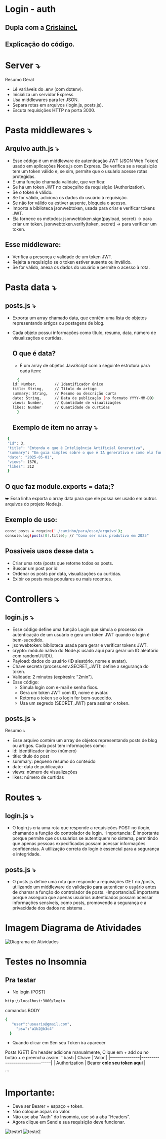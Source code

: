 # Login - auth
## Dupla com a [CrislaineL](https://github.com/CrislaineL)
## Explicação do código.

# Server ⤵
Resumo Geral

- Lê variáveis do .env (com dotenv).
- Inicializa um servidor Express.
- Usa middlewares para ler JSON.
- Separa rotas em arquivos (login.js, posts.js).
- Escuta requisições HTTP na porta 3000.

# Pasta middlewares ⤵
## Arquivo auth.js ⤵
- Esse código é um middleware de autenticação JWT (JSON Web Token) usado em aplicações Node.js com Express. Ele verifica se a requisição tem um token válido e, se sim, permite que o usuário acesse rotas protegidas.
- É uma função chamada validate, que verifica:
- Se há um token JWT no cabeçalho da requisição (Authorization).
- Se o token é válido.
- Se for válido, adiciona os dados do usuário à requisição.
- Se não for válido ou estiver ausente, bloqueia o acesso.
- Importa a biblioteca jsonwebtoken, usada para criar e verificar tokens JWT.
- Ela fornece os métodos:
jsonwebtoken.sign(payload, secret) → para criar um token.
jsonwebtoken.verify(token, secret) → para verificar um token.
## Esse middleware:
  - Verifica a presença e validade de um token JWT.
  - Rejeita a requisição se o token estiver ausente ou inválido.
  - Se for válido, anexa os dados do usuário e permite o acesso à rota.

# Pasta data ⤵
## posts.js ⤵
- Exporta um array chamado data, que contém uma lista de objetos representando artigos ou postagens de blog.
- Cada objeto possui informações como título, resumo, data, número de visualizações e curtidas.
  ## O que é data?
  - É um array de objetos JavaScript com a seguinte estrutura para cada item:
  ```bash
    {
  id: Number,        // Identificador único
  title: String,     // Título do artigo
  summary: String,   // Resumo ou descrição curta
  date: String,      // Data de publicação (no formato YYYY-MM-DD)
  views: Number,     // Quantidade de visualizações
  likes: Number      // Quantidade de curtidas
    }
  ```

  ## Exemplo de item no array ⤵
 ```bash
  {
  "id": 3,
  "title": "Entenda o que é Inteligência Artificial Generativa",
  "summary": "Um guia simples sobre o que é IA generativa e como ela funciona.",
  "date": "2025-05-01",
  "views": 1576,
  "likes": 312
  }
  ```
## O que faz module.exports = data;?
⮩ Essa linha exporta o array data para que ele possa ser usado em outros arquivos do projeto Node.js.
  ## Exemplo de uso:
  ```bash
  const posts = require('./caminho/para/esse/arquivo');
  console.log(posts[0].title); // "Como ser mais produtivo em 2025"
  ```

## Possíveis usos desse data ⤵
- Criar uma rota /posts que retorne todos os posts.
- Buscar um post por id
- Ordenar os posts por data, visualizações ou curtidas.
- Exibir os posts mais populares ou mais recentes.

# Controllers ⤵
## login.js ⤵
 - Esse código define uma função Login que simula o processo de autenticação de um usuário e gera um token JWT quando o login é bem-sucedido.
 - jsonwebtoken: biblioteca usada para gerar e verificar tokens JWT.
 - crypto: módulo nativo do Node.js usado aqui para gerar um ID aleatório com randomUUID().
 - Payload: dados do usuário (ID aleatório, nome e avatar).
 - Chave secreta (process.env.SECRET_JWT): define a segurança do token.
 - Validade: 2 minutos (expiresIn: "2min").
 - Esse código:
   - Simula login com e-mail e senha fixos.
   - Gera um token JWT com ID, nome e avatar.
   - Retorna o token se o login for bem-sucedido.
   - Usa um segredo (SECRET_JWT) para assinar o token.
 
## posts.js ⤵
 Resumo ⤵
 - Esse arquivo contém um array de objetos representando posts de blog ou artigos. Cada post tem informações como:
 - id: identificador único (número)
 - title: título do post
 - summary: pequeno resumo do conteúdo
 - date: data de publicação
 - views: número de visualizações
 - likes: número de curtidas
# Routes ⤵
## login.js ⤵

 - O login.js cria uma rota que responde a requisições POST no /login, chamando a função do controlador de login.
 -Importancia: É importante porque permite que os usuários se autentiquem no sistema, permitindo que apenas pessoas expecificadas possam acessar informações confidencias. A utilização correta do login é essencial para a segurança e integridade.

## posts.js ⤵
 - O posts.js define uma rota que responde a requisições GET no  /posts, utilizando um middleware de validação para autenticar o usuário antes de chamar a função do controlador de posts.
 -Importancia:É importante porque assegura que apenas usuários autenticados possam acessar informações sensíveis, como posts, promovendo a segurança e a privacidade dos dados no sistema .
  
# Imagem Diagrama de Atividades
![Diagrama de Atividades](img1.png)

# Testes no Insomnia
## Pra testar 
- No login (POST)
```bash
http://localhost:3000/login
```
comandos BODY
```bash
{
   "user":"usuario@gmail.com",
	 "psw":"a1b2@b3c4"
  }
```
- Quando clicar em Sen seu Token ira aparecer

Posts (GET)
Em header adicione manualmente, Clique em + add ou no botão + e preencha assim 
´´´bash
| Chave         | Valor                          |
|---------------|--------------------------------|
| Authorization | Bearer **cole seu token aqui** |


´´´

# Importante:
- Deve ser Bearer + espaço + token.
- Não coloque aspas no valor.
- Não use aba "Auth" do Insomnia, use só a aba “Headers”.
- Agora clique em Send e sua requisição deve funcionar.

![teste1](Captura%20de%20tela%202025-04-29%20161444.png)
![teste2](Captura%20de%20tela%202025-04-29%20161559.png)